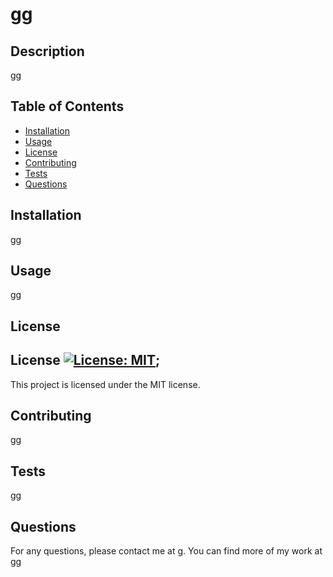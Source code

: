 
  # gg


## Description
gg

## Table of Contents
- [Installation](#installation)
- [Usage](#usage)
- [License](#license)
- [Contributing](#contributing)
- [Tests](#tests)
- [Questions](#questions)

## Installation
gg

## Usage
gg

## License
## License [![License: MIT](https://img.shields.io/badge/License-MIT-yellow.svg)]((https://opensource.org/licenses/MIT));
  This project is licensed under the MIT license.


## Contributing
gg

## Tests
gg

## Questions
For any questions, please contact me at [g](mailto:g).
You can find more of my work at [gg](https://github.com/gg)
  